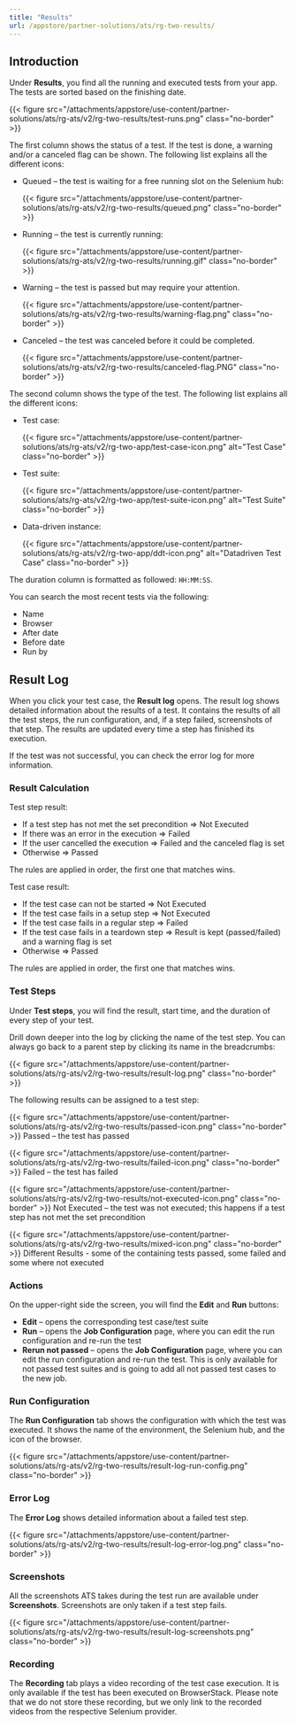 ```yaml
---
title: "Results"
url: /appstore/partner-solutions/ats/rg-two-results/
---
```


## Introduction

Under **Results**, you find all the running and executed tests from your app. The tests are sorted based on the finishing date.

{{< figure src="/attachments/appstore/use-content/partner-solutions/ats/rg-ats/v2/rg-two-results/test-runs.png" class="no-border" >}}

The first column shows the status of a test. If the test is done, a warning and/or a canceled flag can be shown. The following list explains all the different icons:

* Queued – the test is waiting for a free running slot on the Selenium hub:

    {{< figure src="/attachments/appstore/use-content/partner-solutions/ats/rg-ats/v2/rg-two-results/queued.png" class="no-border" >}}

* Running – the test is currently running:

    {{< figure src="/attachments/appstore/use-content/partner-solutions/ats/rg-ats/v2/rg-two-results/running.gif" class="no-border" >}}

* Warning – the test is passed but may require your attention.

    {{< figure src="/attachments/appstore/use-content/partner-solutions/ats/rg-ats/v2/rg-two-results/warning-flag.png" class="no-border" >}}

* Canceled – the test was canceled before it could be completed.

    {{< figure src="/attachments/appstore/use-content/partner-solutions/ats/rg-ats/v2/rg-two-results/canceled-flag.PNG" class="no-border" >}}

The second column shows the type of the test. The following list explains all the different icons:

* Test case:

    {{< figure src="/attachments/appstore/use-content/partner-solutions/ats/rg-ats/v2/rg-two-app/test-case-icon.png" alt="Test Case" class="no-border" >}}

* Test suite:

    {{< figure src="/attachments/appstore/use-content/partner-solutions/ats/rg-ats/v2/rg-two-app/test-suite-icon.png" alt="Test Suite" class="no-border" >}} 

* Data-driven instance:

    {{< figure src="/attachments/appstore/use-content/partner-solutions/ats/rg-ats/v2/rg-two-app/ddt-icon.png" alt="Datadriven Test Case" class="no-border" >}}

The duration column is formatted as followed: `HH:MM:SS`.

You can search the most recent tests via the following:

* Name
* Browser
* After date
* Before date
* Run by

## Result Log

When you click your test case, the **Result log** opens. The result log shows detailed information about the results of a test. It contains the results of all the test steps, the run configuration, and, if a step failed, screenshots of that step. The results are updated every time a step has finished its execution.

If the test was not successful, you can check the error log for more information.

### Result Calculation

Test step result:

* If a test step has not met the set precondition => Not Executed
* If there was an error in the execution => Failed
* If the user cancelled the execution => Failed and the canceled flag is set
* Otherwise => Passed

The rules are applied in order, the first one that matches wins.

Test case result:

* If the test case can not be started  => Not Executed
* If the test case fails in a setup step => Not Executed
* If the test case fails in a regular step => Failed
* If the test case fails in a teardown step => Result is kept (passed/failed) and a warning flag is set
* Otherwise => Passed

The rules are applied in order, the first one that matches wins.

### Test Steps

Under **Test steps**, you will find the result, start time, and the duration of every step of your test.

Drill down deeper into the log by clicking the name of the test step. You can always go back to a parent step by clicking its name in the breadcrumbs:

{{< figure src="/attachments/appstore/use-content/partner-solutions/ats/rg-ats/v2/rg-two-results/result-log.png" class="no-border" >}}

The following results can be assigned to a test step:

{{< figure src="/attachments/appstore/use-content/partner-solutions/ats/rg-ats/v2/rg-two-results/passed-icon.png" class="no-border" >}}  Passed – the test has passed

{{< figure src="/attachments/appstore/use-content/partner-solutions/ats/rg-ats/v2/rg-two-results/failed-icon.png" class="no-border" >}}  Failed – the test has failed

{{< figure src="/attachments/appstore/use-content/partner-solutions/ats/rg-ats/v2/rg-two-results/not-executed-icon.png" class="no-border" >}}  Not Executed – the test was not executed; this happens if a test step has not met the set precondition

{{< figure src="/attachments/appstore/use-content/partner-solutions/ats/rg-ats/v2/rg-two-results/mixed-icon.png" class="no-border" >}}  Different Results - some of the containing tests passed, some failed and some where not executed

### Actions

On the upper-right side the screen, you will find the **Edit** and **Run** buttons:

* **Edit** – opens the corresponding test case/test suite
* **Run** – opens the **Job Configuration** page, where you can edit the run configuration and re-run the test
* **Rerun not passed** – opens the **Job Configuration** page, where you can edit the run configuration and re-run the test. This is only available for not passed test suites and is going to add all not passed test cases to the new job.

### Run Configuration

The **Run Configuration** tab shows the configuration with which the test was executed. It shows the name of the environment, the Selenium hub, and the icon of the browser.

{{< figure src="/attachments/appstore/use-content/partner-solutions/ats/rg-ats/v2/rg-two-results/result-log-run-config.png" class="no-border" >}}

### Error Log

The **Error Log** shows detailed information about a failed test step.

{{< figure src="/attachments/appstore/use-content/partner-solutions/ats/rg-ats/v2/rg-two-results/result-log-error-log.png" class="no-border" >}}

### Screenshots

All the screenshots ATS takes during the test run are available under **Screenshots**. Screenshots are only taken if a test step fails.

{{< figure src="/attachments/appstore/use-content/partner-solutions/ats/rg-ats/v2/rg-two-results/result-log-screenshots.png" class="no-border" >}}

### Recording

The **Recording** tab plays a video recording of the test case execution. It is only available if the test has been executed on BrowserStack. Please note that we do not store these recording, but we only link to the recorded videos from the respective Selenium provider.
